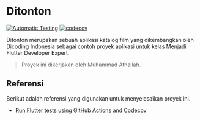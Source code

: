 # Ditonton

[![Automatic Testing](https://github.com/determinedguy/ditonton-final/actions/workflows/test.yml/badge.svg)](https://github.com/determinedguy/ditonton-final/actions/workflows/test.yml)
[![codecov](https://codecov.io/gh/determinedguy/ditonton-final/branch/main/graph/badge.svg?token=k9rxS3APnu)](https://codecov.io/gh/determinedguy/ditonton-final)

Ditonton merupakan sebuah aplikasi katalog film yang dikembangkan oleh Dicoding Indonesia sebagai contoh proyek aplikasi untuk kelas Menjadi Flutter Developer Expert.

> Proyek ini dikerjakan oleh Muhammad Athallah.

## Referensi

Berikut adalah referensi yang digunakan untuk menyelesaikan proyek ini.

- [Run Flutter tests using GitHub Actions and Codecov](https://damienaicheh.github.io/flutter/github/actions/2021/05/06/flutter-tests-github-actions-codecov-en.html)